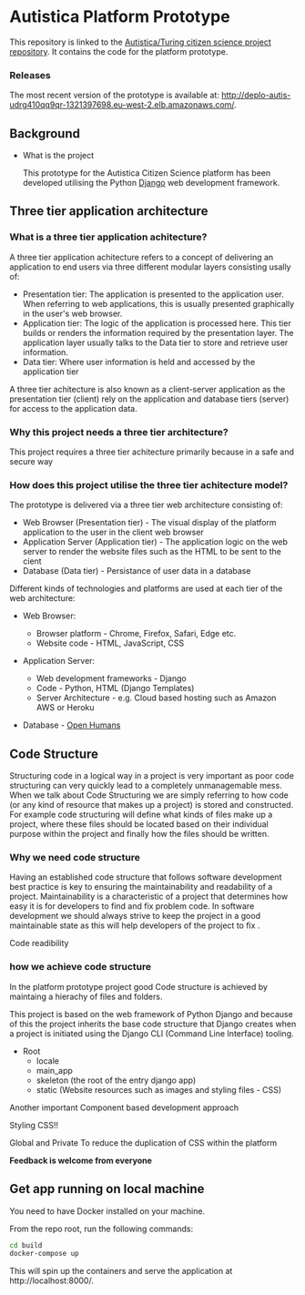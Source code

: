 # Autistica Platform Prototype

This repository is linked to the [Autistica/Turing citizen science project repository](https://github.com/). It contains the code for the platform prototype. 

### Releases

The most recent version of the prototype is available at: http://deplo-autis-udrg410qq9qr-1321397698.eu-west-2.elb.amazonaws.com/.

## Background

- What is the project

    This prototype for the Autistica Citizen Science platform has been developed utilising the Python [Django](https://www.djangoproject.com/) web development framework. 


## Three tier application architecture

###  What is a three tier application achitecture?



A three tier application achitecture refers to a concept of delivering an application to end users via three different modular layers consisting usally of:

- Presentation tier: The application is presented to the application user. When referring to web applications, this is usually presented graphically in the user's web browser. 
- Application tier: The logic of the application is processed here. This tier builds or renders the information required by the presentation layer. The application layer usually talks to the Data tier to store and retrieve user information. 
- Data tier: Where user information is held and accessed by the application tier

A three tier achitecture is also known as a client-server application as the presentation tier (client) rely on the application and database tiers (server) for access to the application data.  



### Why this project needs a three tier architecture?

This project requires a three tier achitecture primarily because   in a safe and secure way




### How does this project utilise the three tier achitecture model?

The prototype is delivered via a three tier web architecture consisting of:

- Web Browser (Presentation tier) - The visual display of the platform application to the user in the client web browser 
- Application Server (Application tier) - The application logic on the web server to render the website files such as the HTML to be sent to the cient
- Database (Data tier) - Persistance of user data in a database 

Different kinds of technologies and platforms are used at each tier of the web architecture:

- Web Browser:
    - Browser platform - Chrome, Firefox, Safari, Edge etc.
    - Website code - HTML, JavaScript, CSS

- Application Server:
    - Web development frameworks - Django
    - Code - Python, HTML (Django Templates)
    - Server Architecture - e.g. Cloud based hosting such as Amazon AWS or Heroku

- Database - [Open Humans](https://www.openhumans.org/)


## Code Structure

Structuring code in a logical way in a project is very important as poor code structuring can very quickly lead to a completely unmanagemable mess. When we talk about Code Structuring we are simply referring to how code (or any kind of resource that makes up a project) is stored and constructed. For example code structuring will define what kinds of files make up a project, where these files should be located based on their individual purpose within the project and finally how the files should be written. 

### Why we need code structure

Having an established code structure that follows software development best practice is key to ensuring the maintainability and readability of a project. Maintainability is a characteristic of a project that determines how easy it is for developers to find and fix problem code. In software development we should always strive to keep the project in a good maintainable state as this will help developers of the project to fix .

Code readibility




### how we achieve code structure

In the platform prototype project good Code structure is achieved by maintaing a hierachy of files and folders. 

This project is based on the web framework of Python Django and because of this the project inherits the base code structure that Django creates when a project is initiated using the Django CLI (Command Line Interface) tooling. 

- Root
    - locale
    - main_app
    - skeleton (the root of the entry django app)
    - static (Website resources such as images and styling files - CSS)



Another important Component based development approach


Styling CSS!!

Global and Private
To reduce the duplication of CSS within the platform 


**Feedback is welcome from everyone**

## Get app running on local machine

You need to have Docker installed on your machine.

From the repo root, run the following commands:

```bash
cd build
docker-compose up
```

This will spin up the containers and serve the application at http://localhost:8000/.
